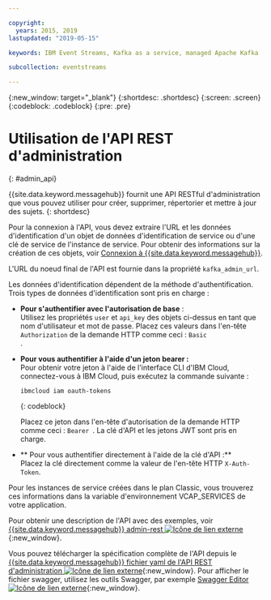 ```yaml
---

copyright:
  years: 2015, 2019
lastupdated: "2019-05-15"

keywords: IBM Event Streams, Kafka as a service, managed Apache Kafka

subcollection: eventstreams

---
```


{:new_window: target="_blank"}
{:shortdesc: .shortdesc}
{:screen: .screen}
{:codeblock: .codeblock}
{:pre: .pre}

# Utilisation de l'API REST d'administration
{: #admin_api}

{{site.data.keyword.messagehub}} fournit une API RESTful d'administration que vous pouvez utiliser pour créer, supprimer, répertorier et mettre à jour des sujets.
{: shortdesc}

Pour la connexion à l'API, vous devez extraire l'URL et les données d'identification d'un objet de données d'identification de service ou d'une clé de service de l'instance de service. Pour obtenir des informations sur la création de ces objets, voir [Connexion à {{site.data.keyword.messagehub}}](/docs/services/EventStreams?topic=eventstreams-connecting).

L'URL du noeud final de l'API est fournie dans la propriété <code>kafka_admin_url</code>.

Les données d'identification dépendent de la méthode d'authentification. Trois types de données d'identification sont pris en charge :

* **Pour s'authentifier avec l'autorisation de base** :<br/>
    Utilisez les propriétés <code>user</code> et <code>api_key</code> des objets ci-dessus en tant que nom d'utilisateur et mot de passe. Placez ces valeurs dans l'en-tête <code>Authorization</code> de la demande HTTP comme ceci : <code>Basic <base64 encoding of username:password></code>.

* **Pour vous authentifier à l'aide d'un jeton bearer :**<br/>
    Pour obtenir votre jeton à l'aide de l'interface CLI d'IBM Cloud, connectez-vous à IBM Cloud, puis exécutez la commande suivante : 

    ```
    ibmcloud iam oauth-tokens
    ```
    {: codeblock}

    Placez ce jeton dans l'en-tête d'autorisation de la demande HTTP comme ceci : <code>Bearer <jeton></code>. La clé d'API et les jetons JWT sont pris en charge. 

* ** Pour vous authentifier directement à l'aide de la clé d'API :**<br/>
    Placez la clé directement comme la valeur de l'en-tête HTTP <code>X-Auth-Token</code>.

Pour les instances de service créées dans le plan Classic, vous trouverez ces informations dans la variable d'environnement VCAP_SERVICES de votre application.

Pour obtenir une description de l'API avec des exemples, voir
[{{site.data.keyword.messagehub}} admin-rest ![Icône de lien externe](../../icons/launch-glyph.svg "Icône de lien externe")](https://github.com/ibm-messaging/event-streams-docs/tree/master/admin-rest-api){:new_window}.

Vous pouvez télécharger la spécification complète de l'API depuis le [{{site.data.keyword.messagehub}} fichier yaml de l'API REST d'administration ![Icône de lien externe](../../icons/launch-glyph.svg "Icône de lien externe")](https://github.com/ibm-messaging/event-streams-docs/blob/master/admin-rest-api/admin-rest-api.yaml){:new_window}.
Pour afficher le fichier swagger, utilisez les outils Swagger, par exemple [Swagger Editor ![Icône de lien externe](../../icons/launch-glyph.svg "Icône de lien externe")](http://editor.swagger.io/#/){:new_window}.




